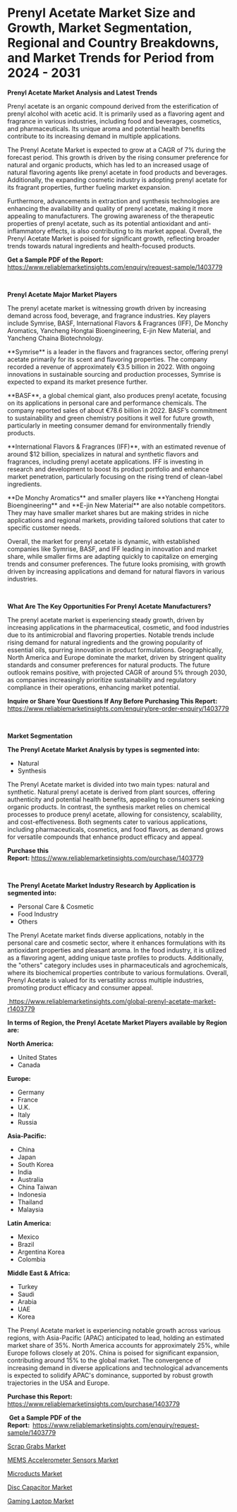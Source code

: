 <p><h1>Prenyl Acetate Market Size and Growth, Market Segmentation, Regional and Country Breakdowns, and Market Trends for Period from 2024 -  2031</h1></p><p><strong>Prenyl Acetate Market Analysis and Latest Trends</strong></p>
<p><p>Prenyl acetate is an organic compound derived from the esterification of prenyl alcohol with acetic acid. It is primarily used as a flavoring agent and fragrance in various industries, including food and beverages, cosmetics, and pharmaceuticals. Its unique aroma and potential health benefits contribute to its increasing demand in multiple applications.</p><p>The Prenyl Acetate Market is expected to grow at a CAGR of 7% during the forecast period. This growth is driven by the rising consumer preference for natural and organic products, which has led to an increased usage of natural flavoring agents like prenyl acetate in food products and beverages. Additionally, the expanding cosmetic industry is adopting prenyl acetate for its fragrant properties, further fueling market expansion.</p><p>Furthermore, advancements in extraction and synthesis technologies are enhancing the availability and quality of prenyl acetate, making it more appealing to manufacturers. The growing awareness of the therapeutic properties of prenyl acetate, such as its potential antioxidant and anti-inflammatory effects, is also contributing to its market appeal. Overall, the Prenyl Acetate Market is poised for significant growth, reflecting broader trends towards natural ingredients and health-focused products.</p></p>
<p><strong>Get a Sample PDF of the Report:&nbsp;</strong> <a href="https://www.reliablemarketinsights.com/enquiry/request-sample/1403779?utm_campaign=1763&utm_medium=2&utm_source=Github&utm_content=ia&utm_term=23102024&utm_id=prenyl-acetate">https://www.reliablemarketinsights.com/enquiry/request-sample/1403779</a></p>
<p>&nbsp;</p>
<p><strong>Prenyl Acetate Major Market Players</strong></p>
<p><p>The prenyl acetate market is witnessing growth driven by increasing demand across food, beverage, and fragrance industries. Key players include Symrise, BASF, International Flavors & Fragrances (IFF), De Monchy Aromatics, Yancheng Hongtai Bioengineering, E-jin New Material, and Yancheng Chaina Biotechnology. </p><p>**Symrise** is a leader in the flavors and fragrances sector, offering prenyl acetate primarily for its scent and flavoring properties. The company recorded a revenue of approximately €3.5 billion in 2022. With ongoing innovations in sustainable sourcing and production processes, Symrise is expected to expand its market presence further.</p><p>**BASF**, a global chemical giant, also produces prenyl acetate, focusing on its applications in personal care and performance chemicals. The company reported sales of about €78.6 billion in 2022. BASF’s commitment to sustainability and green chemistry positions it well for future growth, particularly in meeting consumer demand for environmentally friendly products.</p><p>**International Flavors & Fragrances (IFF)**, with an estimated revenue of around $12 billion, specializes in natural and synthetic flavors and fragrances, including prenyl acetate applications. IFF is investing in research and development to boost its product portfolio and enhance market penetration, particularly focusing on the rising trend of clean-label ingredients.</p><p>**De Monchy Aromatics** and smaller players like **Yancheng Hongtai Bioengineering** and **E-jin New Material** are also notable competitors. They may have smaller market shares but are making strides in niche applications and regional markets, providing tailored solutions that cater to specific customer needs.</p><p>Overall, the market for prenyl acetate is dynamic, with established companies like Symrise, BASF, and IFF leading in innovation and market share, while smaller firms are adapting quickly to capitalize on emerging trends and consumer preferences. The future looks promising, with growth driven by increasing applications and demand for natural flavors in various industries.</p></p>
<p>&nbsp;</p>
<p><strong>What Are The Key Opportunities For Prenyl Acetate Manufacturers?</strong></p>
<p><p>The prenyl acetate market is experiencing steady growth, driven by increasing applications in the pharmaceutical, cosmetic, and food industries due to its antimicrobial and flavoring properties. Notable trends include rising demand for natural ingredients and the growing popularity of essential oils, spurring innovation in product formulations. Geographically, North America and Europe dominate the market, driven by stringent quality standards and consumer preferences for natural products. The future outlook remains positive, with projected CAGR of around 5% through 2030, as companies increasingly prioritize sustainability and regulatory compliance in their operations, enhancing market potential.</p></p>
<p><strong>Inquire or Share Your Questions If Any Before Purchasing This Report:</strong> <a href="https://www.reliablemarketinsights.com/enquiry/pre-order-enquiry/1403779?utm_campaign=1763&utm_medium=2&utm_source=Github&utm_content=ia&utm_term=23102024&utm_id=prenyl-acetate">https://www.reliablemarketinsights.com/enquiry/pre-order-enquiry/1403779</a></p>
<p>&nbsp;</p>
<p><strong>Market Segmentation</strong></p>
<p><strong>The Prenyl Acetate Market Analysis by types is segmented into:</strong></p>
<p><ul><li>Natural</li><li>Synthesis</li></ul></p>
<p><p>The Prenyl Acetate market is divided into two main types: natural and synthetic. Natural prenyl acetate is derived from plant sources, offering authenticity and potential health benefits, appealing to consumers seeking organic products. In contrast, the synthesis market relies on chemical processes to produce prenyl acetate, allowing for consistency, scalability, and cost-effectiveness. Both segments cater to various applications, including pharmaceuticals, cosmetics, and food flavors, as demand grows for versatile compounds that enhance product efficacy and appeal.</p></p>
<p><strong>Purchase this Report:&nbsp;</strong><a href="https://www.reliablemarketinsights.com/purchase/1403779?utm_campaign=1763&utm_medium=2&utm_source=Github&utm_content=ia&utm_term=23102024&utm_id=prenyl-acetate">https://www.reliablemarketinsights.com/purchase/1403779</a></p>
<p>&nbsp;</p>
<p><strong>The Prenyl Acetate Market Industry Research by Application is segmented into:</strong></p>
<p><ul><li>Personal Care & Cosmetic</li><li>Food Industry</li><li>Others</li></ul></p>
<p><p>The Prenyl Acetate market finds diverse applications, notably in the personal care and cosmetic sector, where it enhances formulations with its antioxidant properties and pleasant aroma. In the food industry, it is utilized as a flavoring agent, adding unique taste profiles to products. Additionally, the "others" category includes uses in pharmaceuticals and agrochemicals, where its biochemical properties contribute to various formulations. Overall, Prenyl Acetate is valued for its versatility across multiple industries, promoting product efficacy and consumer appeal.</p></p>
<p><a href="https://www.reliablemarketinsights.com/global-prenyl-acetate-market-r1403779?utm_campaign=1763&utm_medium=2&utm_source=Github&utm_content=ia&utm_term=23102024&utm_id=prenyl-acetate">&nbsp;https://www.reliablemarketinsights.com/global-prenyl-acetate-market-r1403779</a></p>
<p><strong>In terms of Region, the Prenyl Acetate Market Players available by Region are:</strong></p>
<p>
    <p> <strong> North America: </strong>
        <ul>
            <li>United States</li>
            <li>Canada</li>
        </ul>
        </p> 
    <p> <strong> Europe: </strong>
        <ul>
            <li>Germany</li>
            <li>France</li>
            <li>U.K.</li>
            <li>Italy</li>
            <li>Russia</li>
        </ul>
        </p> 
    <p> <strong> Asia-Pacific: </strong>
        <ul>
            <li>China</li>
            <li>Japan</li>
            <li>South Korea</li>
            <li>India</li>
            <li>Australia</li>
            <li>China Taiwan</li>
            <li>Indonesia</li>
            <li>Thailand</li>
            <li>Malaysia</li>
        </ul>
        </p> 
    <p> <strong> Latin America: </strong>
        <ul>
            <li>Mexico</li>
            <li>Brazil</li>
            <li>Argentina Korea</li>
            <li>Colombia</li>
        </ul>
        </p> 
    <p> <strong> Middle East & Africa: </strong>
        <ul>
            <li>Turkey</li>
            <li>Saudi</li>
            <li>Arabia</li>
            <li>UAE</li>
            <li>Korea</li>
        </ul>
    </p>
    </p>
<p><p>The Prenyl Acetate market is experiencing notable growth across various regions, with Asia-Pacific (APAC) anticipated to lead, holding an estimated market share of 35%. North America accounts for approximately 25%, while Europe follows closely at 20%. China is poised for significant expansion, contributing around 15% to the global market. The convergence of increasing demand in diverse applications and technological advancements is expected to solidify APAC's dominance, supported by robust growth trajectories in the USA and Europe.</p></p>
<p><strong>Purchase this Report: </strong><a href="https://www.reliablemarketinsights.com/purchase/1403779?utm_campaign=1763&utm_medium=2&utm_source=Github&utm_content=ia&utm_term=23102024&utm_id=prenyl-acetate">https://www.reliablemarketinsights.com/purchase/1403779</a></p>
<p>&nbsp;<strong>Get a Sample PDF of the Report:&nbsp;&nbsp;</strong><a href="https://www.reliablemarketinsights.com/enquiry/request-sample/1403779?utm_campaign=1763&utm_medium=2&utm_source=Github&utm_content=ia&utm_term=23102024&utm_id=prenyl-acetate">https://www.reliablemarketinsights.com/enquiry/request-sample/1403779</a></p>
<p><strong></strong></p>
<p><p><a href="https://issuu.com/reportprime-2/docs/scrap-grabs-market-size-2030.pptx_efdcd7fdf7ac4e?utm_campaign=1763&utm_medium=2&utm_source=Github&utm_content=ia&utm_term=23102024&utm_id=prenyl-acetate">Scrap Grabs Market</a></p><p><a href="https://www.linkedin.com/pulse/mems-accelerometer-sensors-market-revolution-size-share-emerging-du8je?utm_campaign=1763&utm_medium=2&utm_source=Github&utm_content=ia&utm_term=23102024&utm_id=prenyl-acetate">MEMS Accelerometer Sensors Market</a></p><p><a href="https://www.linkedin.com/pulse/navigating-global-microducts-market-landscape-trends-forecasts-rwfje?utm_campaign=1763&utm_medium=2&utm_source=Github&utm_content=ia&utm_term=23102024&utm_id=prenyl-acetate">Microducts Market</a></p><p><a href="https://www.linkedin.com/pulse/disc-capacitor-market-overview-global-trends-future-prospects-szkoe?utm_campaign=1763&utm_medium=2&utm_source=Github&utm_content=ia&utm_term=23102024&utm_id=prenyl-acetate">Disc Capacitor Market</a></p><p><a href="https://www.linkedin.com/pulse/future-gaming-laptop-market-global-forecast-trends-2024-2031-maque?utm_campaign=1763&utm_medium=2&utm_source=Github&utm_content=ia&utm_term=23102024&utm_id=prenyl-acetate">Gaming Laptop Market</a></p></p>